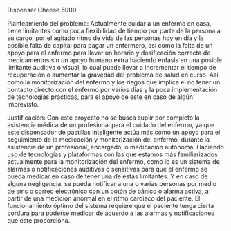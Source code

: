 Dispenser Cheese 5000.

Planteamiento del problema:
Actualmente cuidar a un enfermo en casa, tiene limitantes como poca flexibilidad de tiempo por parte de la persona a su cargo, por el agitado ritmo de vida de las personas hoy en día y la posible falta de capital para pagar un enfermero, así como la falta de un apoyo para el enfermo para llevar un horario y dosificación correcta de medicamentos sin un apoyo humano extra haciendo énfasis en una posible limitante auditiva o visual, lo cual puede llevar a incrementar el tiempo de recuperación o aumentar la gravedad del problema de salud en curso.
Así como la monitorización del enfermo y los riegos que implica el no tener un contacto directo con el enfermo por varios días y la poca implementación de tecnologías prácticas, para el apoyo de este en caso de algún imprevisto.                                                                                                                                                                                    

Justificación:
Con este proyecto no se busca suplir por completo la asistencia médica de un profesional para el cuidado del enfermo, ya que este dispensador de pastillas inteligente actúa más como un apoyo para el seguimiento de la medicación y monitorización del enfermo, durante la asistencia de un profesional, encargado, o medicación autónoma.
Haciendo uso de tecnologías y plataformas con las que estamos más familiarizados actualmente para la monitorización del enfermo, como lo es un sistema de alarmas o notificaciones auditivas o sensitivas para que el enfermo se pueda medicar en caso de tener una de estas limitantes. Y en caso de alguna negligencia, se pueda notificar a una o varias personas por medio de sms o correo electrónico con un botón de pánico o alarma activa, a partir de una medición anormal en el ritmo cardiaco del paciente.
El funcionamiento óptimo del sistema requiere que el paciente tenga cierta cordura para poderse medicar de acuerdo a las alarmas y notificaciones que este proporciona.     
 
